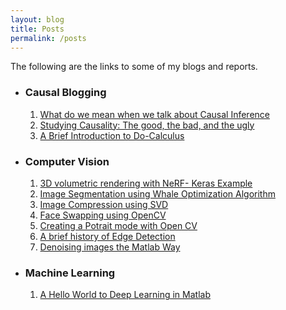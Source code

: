 ```yaml
---
layout: blog
title: Posts
permalink: /posts
---
```


The following are the links to some of my blogs and reports.

* ### Causal Blogging
  1. [What do we mean when we talk about Causal Inference](/causal-blog-1)
  2. [Studying Causality: The good, the bad, and the ugly](/causal-blog-2)
  3. [A Brief Introduction to Do-Calculus](https://ritwikraha.github.io/ritwik/causal%20inference/blog/2021/08/10/The-Causal-Blog-3.html)

* ### Computer Vision
  1. [3D volumetric rendering with NeRF- Keras Example](https://keras.io/examples/vision/nerf/)
  2. [Image Segmentation using Whale Optimization Algorithm](shorturl.at/ciDJ1)
  3. [Image Compression using SVD](shorturl.at/bvwNP)
  4. [Face Swapping using OpenCV](shorturl.at/bkpO6)
  5. [Creating a Potrait mode with Open CV](https://medium.com/@ritwikraha.nsec/creating-a-portrait-mode-with-opencv-60379bb295f0)
  6. [A brief history of Edge Detection](https://medium.com/@ritwikraha.nsec/a-brief-history-of-edge-detection-b2008f2ff3c4)
  7. [Denoising images the Matlab Way](https://medium.com/@ritwikraha.nsec/denoising-images-the-matlab-way-5b2de6ae5efe)

* ### Machine Learning
  1. [A Hello World to Deep Learning in Matlab](https://medium.com/@ritwikraha.nsec/a-hello-world-to-deep-learning-in-matlab-20f0f87acfa9)
